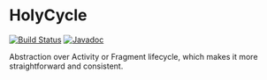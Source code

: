 # HolyCycle

[![Build Status](https://travis-ci.org/restorer/holycycle.svg?branch=master)](https://travis-ci.org/restorer/holycycle) [![Javadoc](https://img.shields.io/badge/javadoc-1.0.0-blue.svg)](https://restorer.github.io/holycycle/)

Abstraction over Activity or Fragment lifecycle, which makes it more straightforward and consistent.
